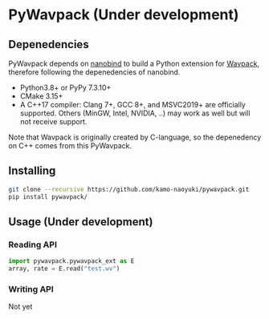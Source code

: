 # PyWavpack (Under development)
## Depenedencies

PyWavpack depends on [nanobind](https://github.com/wjakob/nanobind) to build a Python extension for [Wavpack](https://github.com/dbry/WavPack), therefore following the depenedencies of nanobind.

- Python3.8+ or PyPy 7.3.10+
- CMake 3.15+
- A C++17 compiler: Clang 7+, GCC 8+, and MSVC2019+ are officially supported. Others (MinGW, Intel, NVIDIA, ..) may work as well but will not receive support.


Note that Wavpack is originally created by C-language, so the depenedency on C++ comes from this PyWavpack.

## Installing


```sh
git clone --recursive https://github.com/kamo-naoyuki/pywavpack.git
pip install pywavpack/
```

## Usage (Under development)

### Reading API

```python
import pywavpack.pywavpack_ext as E
array, rate = E.read("test.wv")
```

### Writing API

Not yet
